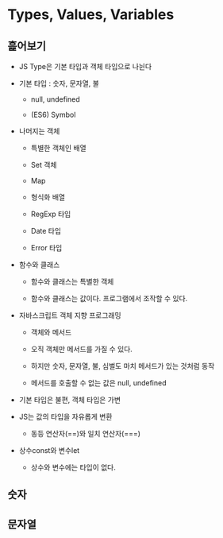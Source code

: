 # Types, Values, Variables

## 흝어보기

- JS Type은 기본 타입과 객체 타입으로 나뉜다

- 기본 타입 : 숫자, 문자열, 불

    - null, undefined

    - (ES6) Symbol

- 나머지는 객체

    - 특별한 객체인 배열

    - Set 객체

    - Map

    - 형식화 배열

    - RegExp 타입

    - Date 타입

    - Error 타입

- 함수와 클래스

    - 함수와 클래스는 특별한 객체

    - 함수와 클래스는 값이다. 프로그램에서 조작할 수 있다.

- 자바스크립트 객체 지향 프로그래밍

    - 객체와 메서드

    - 오직 객체만 메서드를 가질 수 있다.

    - 하지만 숫자, 문자열, 불, 심벌도 마치 메서드가 있는 것처럼 동작

    - 메서드를 호출할 수 없는 값은 null, undefined

- 기본 타입은 불편, 객체 타입은 가변

- JS는 값의 타입을 자유롭게 변환

    - 동등 연산자(==)와 일치 연산자(===)

- 상수const와 변수let

    - 상수와 변수에는 타입이 없다.

## 숫자

## 문자열